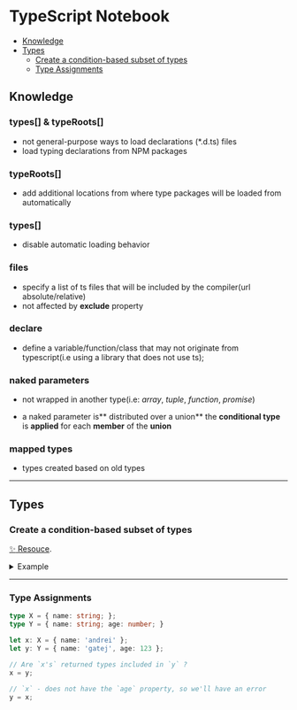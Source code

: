 # TypeScript Notebook

* [Knowledge](#knowledge)  
* [Types](#types)
    * [Create a condition-based subset of types](#create-a-condition-based-subset-of-types)
    * [Type Assignments](#type-assignments)

## Knowledge

### types[] & typeRoots[]

- not general-purpose ways to load declarations (*.d.ts) files
- load typing declarations from NPM packages

### typeRoots[]

- add additional locations from where type packages will be loaded from automatically

### types[]

- disable automatic loading behavior 

### files

- specify a list of ts files that will be included by the compiler(url absolute/relative)
- not affected by **exclude** property

### declare

- define a variable/function/class that may not originate from typescript(i.e using a library that does not use ts); 

### naked parameters

- not wrapped in another type(i.e: _array_, _tuple_, _function_, _promise_)

- a naked parameter is** distributed over a union**
  the **conditional type** is **applied** for each **member** of the **union**

### mapped types

* types created based on old types

---

## Types

### Create a condition-based subset of types

[:sparkles: Resouce](https://medium.com/dailyjs/typescript-create-a-condition-based-subset-types-9d902cea5b8c).

<details>
<summary>Example</summary>
<br>


```typescript
interface Person {
    id: number,
    name: string,
    lastName: string,
    load: () => Promise<Person>
}

/**
 * @returns
 * Conditional types
 * 
 * { prop: type | never }
 */
type FilterFlags<Base, Condition> = {
    [K in keyof Base]: Base[K] extends Condition ? K : never
}

/**
 * Grabbing the names of keys
 * 
 * `keyof` - ignores `never`
 */
type AllowedNames<Base, Condition> = FilterFlags<Base, Condition>[keyof Base]

/**
 * `Pick` - iterates over provided key names and extracts the associated type to the new object
 */
type SubType<Base, Condition> = Pick<Base, AllowedNames<Base, Condition>>;

/**
 * One expression
 * 
 * type SubType<Base, Condition> = Pick<Base, { [K in keyof Base]: Base[K] extends Condition ? K : never }[keyof Base]>;
 */

const p: SubType<Person, string | number> = { name: 'n', lastName: 'a', id: 123 }

// Usage

interface PersonLoader {
    // loadAmountOfPeople (): number;
    loadAmountOfPeople: () => number;
    loadPeople: (city: string) => Person[],
    url: string
}

/**
 * Filter out everything except functions
 */
// type Callable = SubType<PersonLoader, (_: any) => any>
type Callable = SubType<Person, (_: any) => any>

// const person1: Person = <Person>{}
// person1.name = 'name'
// person1.lastName = 'lastName'
// person1.id = 1233
// person1.load = () => { return new Promise() }

const callable: Callable = { load: (): Promise<Person> => { return new Promise(resolve => resolve()) } }
```
</details>

---

### Type Assignments

```typescript
type X = { name: string; };
type Y = { name: string; age: number; }

let x: X = { name: 'andrei' };
let y: Y = { name: 'gatej', age: 123 };

// Are `x's` returned types included in `y` ?
x = y;

// `x` - does not have the `age` property, so we'll have an error
y = x;
```
